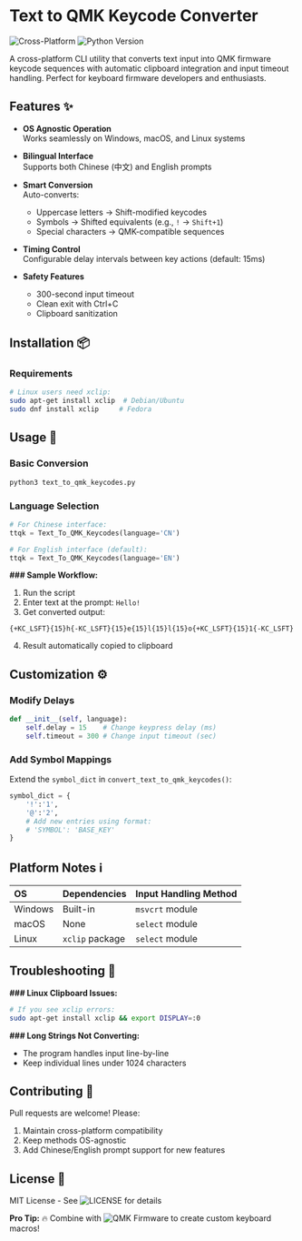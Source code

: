 # Text to QMK Keycode Converter

![Cross-Platform](https://img.shields.io/badge/Platform-Windows%20%7C%20macOS%20%7C%20Linux-blue)
![Python Version](https://img.shields.io/badge/Python-3.8%2B-green)

A cross-platform CLI utility that converts text input into QMK firmware keycode sequences with automatic clipboard integration and input timeout handling. Perfect for keyboard firmware developers and enthusiasts.

## Features ✨

- **OS Agnostic Operation**  
  Works seamlessly on Windows, macOS, and Linux systems

- **Bilingual Interface**  
  Supports both Chinese (中文) and English prompts

- **Smart Conversion**  
  Auto-converts:
  - Uppercase letters → Shift-modified keycodes
  - Symbols → Shifted equivalents (e.g., `!` → `Shift+1`)
  - Special characters → QMK-compatible sequences

- **Timing Control**  
  Configurable delay intervals between key actions (default: 15ms)

- **Safety Features**  
  - 300-second input timeout
  - Clean exit with Ctrl+C
  - Clipboard sanitization

## Installation 📦

### Requirements
```bash
# Linux users need xclip:
sudo apt-get install xclip  # Debian/Ubuntu
sudo dnf install xclip     # Fedora
```

## Usage 🚀

### Basic Conversion
```python
python3 text_to_qmk_keycodes.py
```

### Language Selection
```python
# For Chinese interface:
ttqk = Text_To_QMK_Keycodes(language='CN')

# For English interface (default):
ttqk = Text_To_QMK_Keycodes(language='EN')
```

**### Sample Workflow:**
1. Run the script
2. Enter text at the prompt: `Hello!`
3. Get converted output:
```
{+KC_LSFT}{15}h{-KC_LSFT}{15}e{15}l{15}l{15}o{+KC_LSFT}{15}1{-KC_LSFT}
```
4. Result automatically copied to clipboard

## Customization ⚙️
### Modify Delays
```python
def __init__(self, language):
    self.delay = 15    # Change keypress delay (ms)
    self.timeout = 300 # Change input timeout (sec)
```
### Add Symbol Mappings
Extend the `symbol_dict` in `convert_text_to_qmk_keycodes()`:
```python
symbol_dict = {
    '!':'1', 
    '@':'2',
    # Add new entries using format:
    # 'SYMBOL': 'BASE_KEY'
}
```
## Platform Notes ℹ️
|OS       | Dependencies    | Input Handling Method|
|:--------|:----------------|:---------------------|
|Windows  | Built-in        | `msvcrt` module      |
|macOS    | None            | `select` module      |
|Linux    | `xclip` package | `select` module      |
## Troubleshooting 🔧
**### Linux Clipboard Issues:**
```bash
# If you see xclip errors:
sudo apt-get install xclip && export DISPLAY=:0
```
**### Long Strings Not Converting:**
* The program handles input line-by-line
* Keep individual lines under 1024 characters

## Contributing 🤝
Pull requests are welcome! Please:
1. Maintain cross-platform compatibility
2. Keep methods OS-agnostic
3. Add Chinese/English prompt support for new features

## License 📄
MIT License - See ![LICENSE](https://github.com/jonschlinkert/markdown-link/blob/master/LICENSE) for details

**Pro Tip:** 🔥 Combine with ![QMK Firmware](https://docs.qmk.fm/) to create custom keyboard macros!

